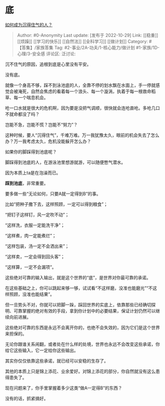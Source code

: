 # 底
[如何成为沉得住气的人？](https://www.zhihu.com/question/23845977/answer/2734944714)

> Author: #0-Anonymity
> Last update: [发布于 2022-10-29]
> Link: [[稳重]] [[烦躁]] [[学习的快乐]] [[自然法]] [[全科学习]] [[做计划]]
> Category: #【答集】/家族答集
> Tag: #2-事业/2A-功夫/1-核心能力/做计划 #1-家族/1D-心理/3-安全感
> 评论区:
> 泛讨论:

沉不住气的原因，追根到底是心里没有平安。

没有底。

就像一个身高不够，踩不到泳池底的人，全靠不停的划水飘在水面上，手一停就感觉会被淹死，自然会焦虑的看着每一个浪头、每一个漩涡，执着于每一根救命稻草、每一个喘息机会。

呛一口水就是很大的危机啊，因为要是没把气调顺，很快就会连呛直呛。多呛几口不就命都没了吗？

岂能不急，岂能不慌？岂能不“努力”？

这种时候，要人“沉得住气”，千难万难。万一我犹豫太久，眼前的机会失去了怎么办？万一我考虑太久，危机没能躲开怎么办？

如果你的脚踩得到池底呢？

脚踩得到池底的人，在游泳池里想游就游，可以随便憋气潜水。

因为本质上ta是在泡澡而已。

**踩到池底**，非常重要。

要多做一些“无论如何，只要A就一定得到B”的事。

比如“把种子撒下去，这样照顾，一定可以得到粮食”；

“把钉子这样钉，风一定吹不动”；

“这样洗，衣服一定能洗干净”；

“这样煮，肉一定能煮烂”；

“这样包装，汤一定不会洒出来”；

“这样卖，一定会得到回头客”；

“这样算，一定不会漏项”。

这些绝对可靠的输入输出，就是这个世界的“底”，是世界对你最可靠的承诺。

在这些基础之上，你可以跳起来够一够，试试看“不这样磨，没准也能磨光”“不这样照顾，没准也能结果”。

但一旦势头不对，你就可以把脚一跺，踩回世界的实底上，依靠那些已经确切探明、可靠掌握的绝对有效的手段，拿到你计划中的必要结果，保证计划仍然可以继续向前进展。

这些绝对可靠的东西是永远不会离开你的，也绝不会失效的，因为它们是这个世界来担保的。

无论你跟谁关系闹翻，或者处在什么样的处境，世界也永远不会改变这些承诺，你给它这些输入，它一定给你这些输出。

其实你仅仅依靠这些承诺，就已经可以安稳的生存了。

其他的本质上只是锦上添花、业余爱好。对锦上添花的部分，你自然就没有这么患得患失了。

现在问题来了，你手里掌握着多少这类“做A一定得B”的东西？

没有的话，抓紧搞好。
